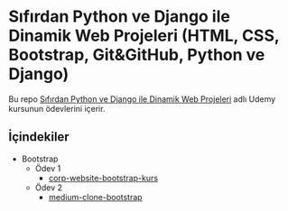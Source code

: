 # Sıfırdan Python ve Django ile Dinamik Web Projeleri (HTML, CSS, Bootstrap, Git&GitHub, Python ve Django)

Bu repo [Sıfırdan Python ve Django ile Dinamik Web Projeleri](https://www.udemy.com/course/sifirdan-python-ve-django-ile-dinamik-web-projeleri/) adlı Udemy kursunun ödevlerini içerir.

## İçindekiler

* Bootstrap
  * Ödev 1
    * [corp-website-bootstrap-kurs](https://github.com/birseykoo/python-django-course/tree/main/corp-website-bootstrap-kurs)
  * Ödev 2
    * [medium-clone-bootstrap](https://github.com/birseykoo/python-django-course/tree/main/medium-clone-bootstrap)
